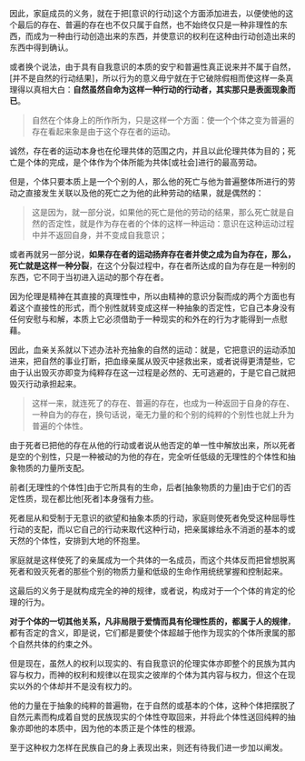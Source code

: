 因此，家庭成员的义务，就在于把\[意识的行动\]这个方面添加进去，以便使他的这个最后的存在、普遍的存在也不仅只属于自然，也不始终仅只是一种非理性的东西，而成为一种由行动创造出来的东西，并使意识的权利在这种由行动创造出来的东西中得到确认。  

或者换个说法，由于具有自我意识的本质的安宁和普遍性真正说来并不属于自然，\[并不是自然的行动结果\]，所以行为的意义毋宁就在于它破除假相而使这样一条真理得以真相大白：**自然虽然自命为这样一种行动的行动者，其实那只是表面现象而已**。

> 自然在个体身上的所作所为，只是这样一个方面：使一个个体之变为普遍的存在看起来象是由于这个存在者的运动。

诚然，存在者的运动本身也在伦理共体的范围之内，并且以此伦理共体为目的；死亡是个体的完成，是个体作为个体所能为共体\[或社会\]进行的最高劳动。

但是，个体只要本质上是一个个别的人，那么他的死亡与他为普遍整体所进行的劳动之直接发生关联以及他的死亡之为他的此种劳动的结果，就是偶然的：

> 这是因为，就一部分说，如果他的死亡是他的劳动的结果，那么死亡就是自然的否定性，就是作为存在者的个体的这样一种运动：意识在这种运动过程中并不返回自身，并不变成自我意识；

或者再就另一部分说，**如果存在者的运动扬弃存在者并使之成为自为存在，那么，死亡就是这样一种分裂**，在这个分裂过程中，存在者所达成的自为存在是一种别的东西，它不同于当初进入运动的那个存在者。

因为伦理是精神在其直接的真理性中，所以由精神的意识分裂而成的两个方面也有着这个直接性的形式，而个别性就转变成这样一种抽象的否定性，它自己本身没有任何安慰与和解，本质上它必须借助于一种现实的和外在的行为才能得到一点慰藉。

因此，血亲关系就以下述办法补充抽象的自然的运动：就是，它把意识的运动添加进来，把自然的事业打断，把血缘亲属从毁灭中拯救出来，或者说得更清楚些，它由于认出毁灭亦即变为纯粹存在这一过程是必然的、无可逃避的，于是它自己就把毁灭行动承担起来。

> 这样一来，就连死了的存在、普遍的存在，也成为一种返回于自身的存在、一种自为的存在，换句话说，毫无力量的和个别的纯粹的个别性也就上升为普遍的个体性。

由于死者已把他的存在从他的行动或者说从他否定的单一性中解放出来，所以死者是空的个别性，只是一种被动的为他的存在，完全听任低级的无理性的个体性和抽象物质的力量所支配。

前者\[无理性的个体性\]由于它所具有的生命，后者\[抽象物质的力量\]由于它们的否定性质，现在都比他\[死者\]本身强有力些。

死者屈从和受制于无意识的欲望和抽象本质的行动，家庭则使死者免受这种屈辱性行动的支配，而以它自己的行动来取代这种行动，把亲属嫁给永不消逝的基本的或天然的个体性，安排到大地的怀抱里。

家庭就是这样使死了的亲属成为一个共体的一名成员，而这个共体反而把曾想脱离死者和毁灭死者的那些个别的物质力量和低级的生命作用统统掌握和控制起来。

这最后的义务于是就构成完全的神的规律，或者说，构成对于一个个体的肯定的伦理的行为。

**对于个体的一切其他关系，凡非局限于爱情而具有伦理性质的，都属于人的规律**，都有否定的含义，即是说，它们都是要使个体超越于他作为现实的个体所隶属的那个自然共体的约束之外。

但是现在，虽然人的权利以现实的、有自我意识的伦理实体亦即整个的民族为其内容与权力，而神的权利和规律以在现实之彼岸的个体为其内容与权力，但这个在现实以外的个体却并不是没有权力的。

他的力量在于抽象的纯粹的普遍物，在于自然的或基本的个体，这种个体把摆脱了自然元素而构成着自觉的民族现实的个体性夺取回来，并将此个体性送回纯粹的抽象亦即他的本质中，因为他的本质正是个体性的根源。

至于这种权力怎样在民族自己的身上表现出来，则还有待我们进一步加以阐发。